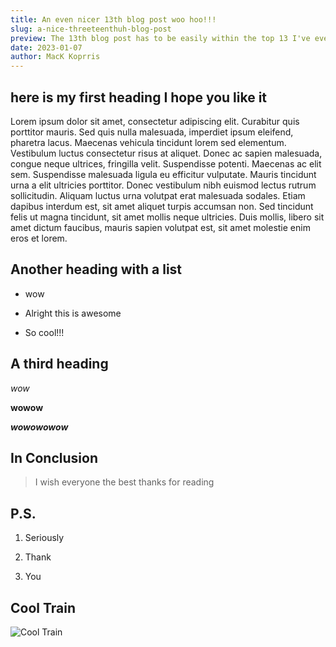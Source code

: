 ```yaml
---
title: An even nicer 13th blog post woo hoo!!!
slug: a-nice-threeteenthuh-blog-post
preview: The 13th blog post has to be easily within the top 13 I've ever published a massive thanks to everyone for reading
date: 2023-01-07
author: MacK Koprris
---
```


## here is my first heading I hope you like it

Lorem ipsum dolor sit amet, consectetur adipiscing elit. Curabitur quis porttitor mauris. Sed quis nulla malesuada, imperdiet ipsum eleifend, pharetra lacus. Maecenas vehicula tincidunt lorem sed elementum. Vestibulum luctus consectetur risus at aliquet. Donec ac sapien malesuada, congue neque ultrices, fringilla velit. Suspendisse potenti. Maecenas ac elit sem. Suspendisse malesuada ligula eu efficitur vulputate. Mauris tincidunt urna a elit ultricies porttitor. Donec vestibulum nibh euismod lectus rutrum sollicitudin. Aliquam luctus urna volutpat erat malesuada sodales. Etiam dapibus interdum est, sit amet aliquet turpis accumsan non. Sed tincidunt felis ut magna tincidunt, sit amet mollis neque ultricies. Duis mollis, libero sit amet dictum faucibus, mauris sapien volutpat est, sit amet molestie enim eros et lorem.

## Another heading with a list

* wow

* Alright this is awesome

* So cool!!!

## A third heading

*wow*

**wowow**

***wowowowow***

## In Conclusion

> I wish everyone the best thanks for reading

## P.S.

1. Seriously

2. Thank

3. You

## Cool Train

![Cool Train](https://www.trbimg.com/img-5b9411ff/turbine/ct-xpm-2013-12-09-chi-union-cta-traincleaning-schedule-will-be-dialed-back-20131209 "Cool Train!")